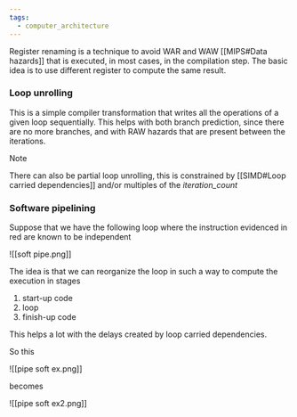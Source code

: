 ```yaml
---
tags:
  - computer_architecture
---
```

Register renaming is a technique to avoid WAR and WAW [[MIPS#Data hazards]] that is executed, in most cases, in the compilation step. The basic idea is to use different register to compute the same result. 
### Loop unrolling

This is a simple compiler transformation that writes all the operations of a given loop sequentially. This helps with both branch prediction, since there are no more branches, and with RAW hazards that are present between the iterations.

>[!note]
>There can also be partial loop unrolling, this is constrained by [[SIMD#Loop carried dependencies]] and/or multiples of the *iteration_count*

### Software pipelining

Suppose that we have the following loop where the instruction evidenced in red are known to be independent

![[soft pipe.png]]

The idea is that we can reorganize the loop in such a way to compute the execution in stages
1) start-up code
2) loop
3) finish-up code

This helps a lot with the delays created by loop carried dependencies.

So this 

![[pipe soft ex.png]]

becomes

![[pipe soft ex2.png]]